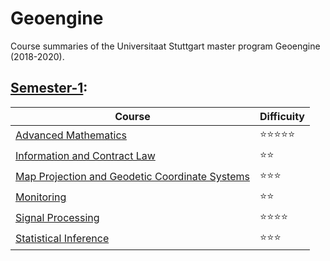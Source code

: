 # Geoengine

Course summaries of the Universitaat Stuttgart master program Geoengine (2018-2020).

## [Semester-1](./semester-1/):

| Course | Difficuity |
| ------ | ---------- |
| [Advanced Mathematics](./semester-1/Advanced-Mathematics/) | ⭐️⭐️⭐️⭐️⭐️ |
| [Information and Contract Law](./semester-1/Contract-Law/) | ⭐️⭐️ |
| [Map Projection and Geodetic Coordinate Systems](./semester-1/Map-Projection/) | ⭐️⭐️⭐️ |
| [Monitoring](./semester-1/Monitoring/) | ⭐️⭐️ |
| [Signal Processing](./semester-1/Signal-processing/) | ⭐️⭐️⭐️⭐️ |
| [Statistical Inference](./semester-1/Statistical-Inference/) | ⭐️⭐️⭐️ |




 
